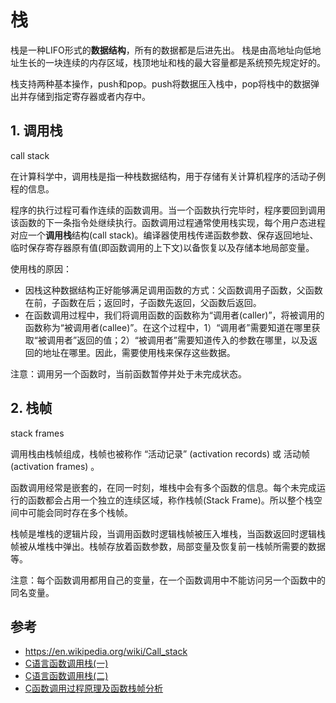 # 栈

栈是一种LIFO形式的**数据结构**，所有的数据都是后进先出。
栈是由高地址向低地址生长的一块连续的内存区域，栈顶地址和栈的最大容量都是系统预先规定好的。

栈支持两种基本操作，push和pop。push将数据压入栈中，pop将栈中的数据弹出并存储到指定寄存器或者内存中。

## 1. 调用栈

call stack

在计算科学中，调用栈是指一种栈数据结构，用于存储有关计算机程序的活动子例程的信息。

程序的执行过程可看作连续的函数调用。当一个函数执行完毕时，程序要回到调用该函数的下一条指令处继续执行。函数调用过程通常使用栈实现，每个用户态进程对应一个**调用栈**结构(call stack)。编译器使用栈传递函数参数、保存返回地址、临时保存寄存器原有值(即函数调用的上下文)以备恢复以及存储本地局部变量。

使用栈的原因：

- 因栈这种数据结构正好能够满足调用函数的方式：父函数调用子函数，父函数在前，子函数在后；返回时，子函数先返回，父函数后返回。
- 在函数调用过程中，我们将调用函数的函数称为“调用者(caller)”，将被调用的函数称为“被调用者(callee)”。在这个过程中，1）“调用者”需要知道在哪里获取“被调用者”返回的值；2）“被调用者”需要知道传入的参数在哪里，以及返回的地址在哪里。因此，需要使用栈来保存这些数据。

注意：调用另一个函数时，当前函数暂停并处于未完成状态。

## 2. 栈帧

stack frames

调用栈由栈帧组成，栈帧也被称作 “活动记录” (activation records) 或 活动帧(activation frames) 。

函数调用经常是嵌套的，在同一时刻，堆栈中会有多个函数的信息。每个未完成运行的函数都会占用一个独立的连续区域，称作栈帧(Stack Frame)。所以整个栈空间中可能会同时存在多个栈帧。

栈帧是堆栈的逻辑片段，当调用函数时逻辑栈帧被压入堆栈，当函数返回时逻辑栈帧被从堆栈中弹出。栈帧存放着函数参数，局部变量及恢复前一栈帧所需要的数据等。

注意：每个函数调用都用自己的变量，在一个函数调用中不能访问另一个函数中的同名变量。

## 参考

- https://en.wikipedia.org/wiki/Call_stack
- [C语言函数调用栈(一)](http://www.cnblogs.com/clover-toeic/p/3755401.html)
- [C语言函数调用栈(二)](http://www.cnblogs.com/clover-toeic/p/3756668.html)
- [C函数调用过程原理及函数栈帧分析](https://segmentfault.com/a/1190000007977460)